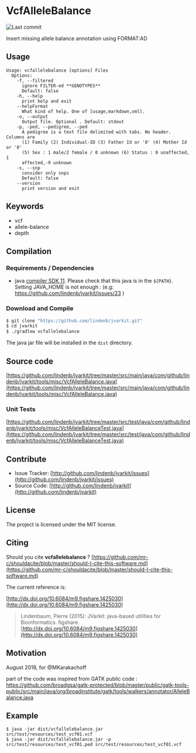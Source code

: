 # VcfAlleleBalance

![Last commit](https://img.shields.io/github/last-commit/lindenb/jvarkit.png)

Insert missing allele balance annotation using FORMAT:AD


## Usage

```
Usage: vcfallelebalance [options] Files
  Options:
    -f, --filtered
      ignore FILTER-ed **GENOTYPES**
      Default: false
    -h, --help
      print help and exit
    --helpFormat
      What kind of help. One of [usage,markdown,xml].
    -o, --output
      Output file. Optional . Default: stdout
    -p, -ped, --pedigree, --ped
      A pedigree is a text file delimited with tabs. No header. Columns are 
      (1) Family (2) Individual-ID (3) Father Id or '0' (4) Mother Id or '0' 
      (5) Sex : 1 male/2 female / 0 unknown (6) Status : 0 unaffected, 1 
      affected,-9 unknown
    -s, --snp
      consider only snps
      Default: false
    --version
      print version and exit

```


## Keywords

 * vcf
 * allele-balance
 * depth


## Compilation

### Requirements / Dependencies

* java [compiler SDK 11](https://jdk.java.net/11/). Please check that this java is in the `${PATH}`. Setting JAVA_HOME is not enough : (e.g: https://github.com/lindenb/jvarkit/issues/23 )


### Download and Compile

```bash
$ git clone "https://github.com/lindenb/jvarkit.git"
$ cd jvarkit
$ ./gradlew vcfallelebalance
```

The java jar file will be installed in the `dist` directory.

## Source code 

[https://github.com/lindenb/jvarkit/tree/master/src/main/java/com/github/lindenb/jvarkit/tools/misc/VcfAlleleBalance.java](https://github.com/lindenb/jvarkit/tree/master/src/main/java/com/github/lindenb/jvarkit/tools/misc/VcfAlleleBalance.java)

### Unit Tests

[https://github.com/lindenb/jvarkit/tree/master/src/test/java/com/github/lindenb/jvarkit/tools/misc/VcfAlleleBalanceTest.java](https://github.com/lindenb/jvarkit/tree/master/src/test/java/com/github/lindenb/jvarkit/tools/misc/VcfAlleleBalanceTest.java)


## Contribute

- Issue Tracker: [http://github.com/lindenb/jvarkit/issues](http://github.com/lindenb/jvarkit/issues)
- Source Code: [http://github.com/lindenb/jvarkit](http://github.com/lindenb/jvarkit)

## License

The project is licensed under the MIT license.

## Citing

Should you cite **vcfallelebalance** ? [https://github.com/mr-c/shouldacite/blob/master/should-I-cite-this-software.md](https://github.com/mr-c/shouldacite/blob/master/should-I-cite-this-software.md)

The current reference is:

[http://dx.doi.org/10.6084/m9.figshare.1425030](http://dx.doi.org/10.6084/m9.figshare.1425030)

> Lindenbaum, Pierre (2015): JVarkit: java-based utilities for Bioinformatics. figshare.
> [http://dx.doi.org/10.6084/m9.figshare.1425030](http://dx.doi.org/10.6084/m9.figshare.1425030)


## Motivation

August 2018, for @MKarakachoff

part of the code was inspired from GATK public code :  https://github.com/broadgsa/gatk-protected/blob/master/public/gatk-tools-public/src/main/java/org/broadinstitute/gatk/tools/walkers/annotator/AlleleBalance.java

## Example

```
$ java -jar dist/vcfallelebalance.jar  src/test/resources/test_vcf01.vcf
$ java -jar dist/vcfallelebalance.jar -p src/test/resources/test_vcf01.ped src/test/resources/test_vcf01.vcf
```

